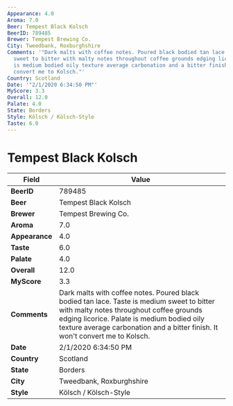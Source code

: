 ```yaml
---
Appearance: 4.0
Aroma: 7.0
Beer: Tempest Black Kolsch
BeerID: 789485
Brewer: Tempest Brewing Co.
City: Tweedbank, Roxburghshire
Comments: '"Dark malts with coffee notes. Poured black bodied tan lace. Taste is medium
  sweet to bitter with malty notes throughout coffee grounds edging licorice. Palate
  is medium bodied oily texture average carbonation and a bitter finish. It won''t
  convert me to Kolsch."'
Country: Scotland
Date: '"2/1/2020 6:34:50 PM"'
MyScore: 3.3
Overall: 12.0
Palate: 4.0
State: Borders
Style: Kölsch / Kölsch-Style
Taste: 6.0
---
```


# Tempest Black Kolsch

| Field         | Value |
|---------------|-------|
| **BeerID** | 789485 |
| **Beer** | Tempest Black Kolsch |
| **Brewer** | Tempest Brewing Co. |
| **Aroma** | 7.0 |
| **Appearance** | 4.0 |
| **Taste** | 6.0 |
| **Palate** | 4.0 |
| **Overall** | 12.0 |
| **MyScore** | 3.3 |
| **Comments** | Dark malts with coffee notes. Poured black bodied tan lace. Taste is medium sweet to bitter with malty notes throughout coffee grounds edging licorice. Palate is medium bodied oily texture average carbonation and a bitter finish. It won't convert me to Kolsch. |
| **Date** | 2/1/2020 6:34:50 PM |
| **Country** | Scotland |
| **State** | Borders |
| **City** | Tweedbank, Roxburghshire |
| **Style** | Kölsch / Kölsch-Style |
